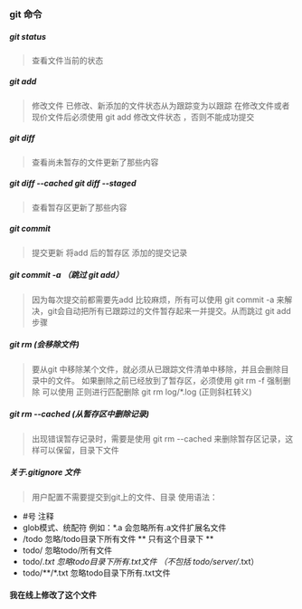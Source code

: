 ### git 命令

##### git status

> 查看文件当前的状态


##### git add

> 修改文件 已修改、新添加的文件状态从为跟踪变为以跟踪
> 在修改文件或者现价文件后必须使用 git add 修改文件状态 ，否则不能成功提交

##### git diff
> 查看尚未暂存的文件更新了那些内容

##### git diff --cached  git diff --staged
>  查看暂存区更新了那些内容


##### git commit
 > 提交更新 将add 后的暂存区 添加的提交记录


##### git commit -a （跳过 git add）
> 因为每次提交前都需要先add 比较麻烦，所有可以使用 git commit -a 来解决，git会自动把所有已跟踪过的文件暂存起来一并提交。从而跳过 git add 步骤

##### git rm (会移除文件)
> 要从git 中移除某个文件，就必须从已跟踪文件清单中移除，并且会删除目录中的文件。
> 如果删除之前已经放到了暂存区，必须使用 git rm -f 强制删除
> 可以使用 正则进行匹配删除 git rm log/\*.log (正则斜杠转义)

##### git rm --cached (从暂存区中删除记录)
> 出现错误暂存记录时，需要是使用 git rm --cached 来删除暂存区记录，这样可以保留，目录下文件


##### 关于.gitignore 文件

> 用户配置不需要提交到git上的文件、目录
> 使用语法：
 * #号  注释
 *  glob模式、统配符  例如：*.a 会忽略所有.a文件扩展名文件
 * /todo 忽略/todo目录下所有文件 ** 只有这个目录下 **
 * todo/ 忽略todo/所有文件
 * todo/*.txt 忽略todo目录下所有.txt文件 （不包括 todo/server/*.txt）
 * todo/**/*.txt 忽略todo目录下所有.txt文件
 
 
 
 #### 我在线上修改了这个文件
 
